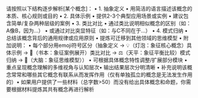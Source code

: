 请按照以下结构逐步解析[某个概念]： • 1. 抽象定义 • 用简洁的语言描述该概念的本质、核心规则或目的 • 2. 具体示例 • 提供2-3个典型应用场景或实例 • 建议包含简单/复杂两种层级的案例 • 3. 类比对比 • 通过类比说明相似概念的区别（如：A像B，因为…） • 或通过对比突显特征（如：与C不同在于…） • 4. 模式归纳 • 总结该概念背后的通用规律或应用原则 • 提炼可迁移到其他领域的思维模型 • 附加说明： • 每个部分用emoji符号区分（抽象定义 → :bulb:（灯泡：象征核心概念）具体示例 → :open_book:（书本：象征案例展开）类比对比 → :balance_scale:（天平：象征平衡比较）模式归纳 → :brain:（大脑：象征思维模型）） • 可根据具体概念特性调整/扩展部分模块 • 重点呈现概念理解的多维视角与认知层次• 输出结果层次分明清晰 • 补充说明该概念常常和哪些其它概念有联系从而发挥作用（仅有单独孤立的概念是无法发生作用的）• 如果用户提供了一些材料（总字数>50）而没有给出具体概念和命题，你需要根据材料提炼其共有概念再进行解析